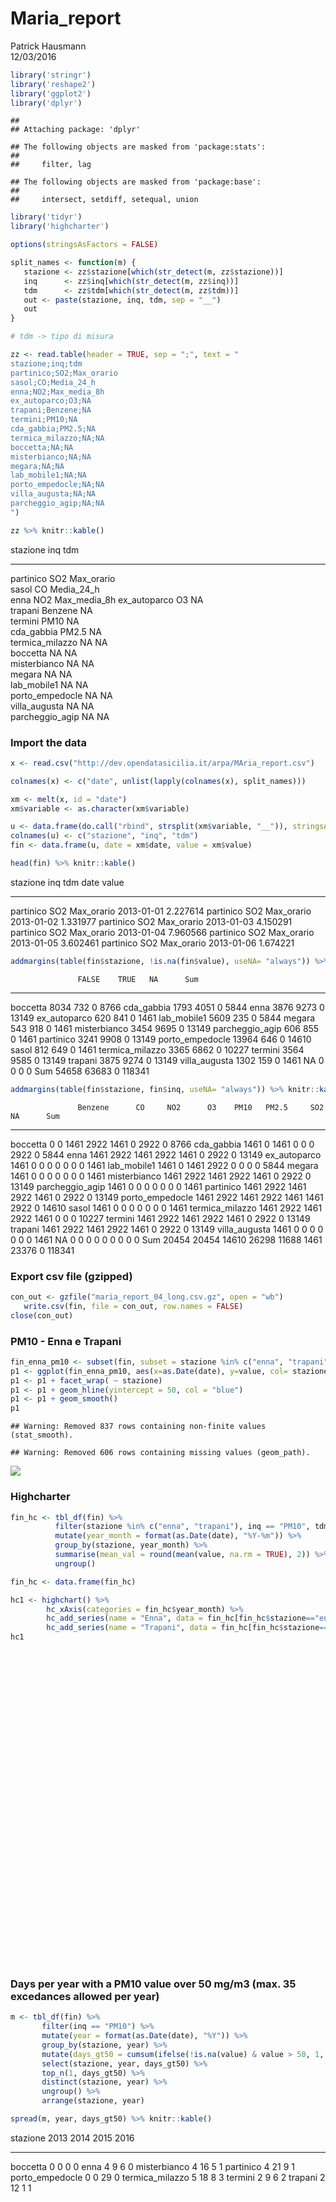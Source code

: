 # Maria_report
Patrick Hausmann  
12/03/2016  




```r
library('stringr')
library('reshape2')
library('ggplot2')
library('dplyr')
```

```
## 
## Attaching package: 'dplyr'
```

```
## The following objects are masked from 'package:stats':
## 
##     filter, lag
```

```
## The following objects are masked from 'package:base':
## 
##     intersect, setdiff, setequal, union
```

```r
library('tidyr')
library('highcharter')

options(stringsAsFactors = FALSE)
```


```r
split_names <- function(m) {
   stazione <- zz$stazione[which(str_detect(m, zz$stazione))]
   inq      <- zz$inq[which(str_detect(m, zz$inq))]
   tdm      <- zz$tdm[which(str_detect(m, zz$tdm))]
   out <- paste(stazione, inq, tdm, sep = "__")
   out
}

# tdm -> tipo di misura

zz <- read.table(header = TRUE, sep = ";", text = "
stazione;inq;tdm
partinico;SO2;Max_orario
sasol;CO;Media_24_h
enna;NO2;Max_media_8h
ex_autoparco;O3;NA
trapani;Benzene;NA
termini;PM10;NA
cda_gabbia;PM2.5;NA
termica_milazzo;NA;NA
boccetta;NA;NA
misterbianco;NA;NA
megara;NA;NA
lab_mobile1;NA;NA
porto_empedocle;NA;NA
villa_augusta;NA;NA
parcheggio_agip;NA;NA
")

zz %>% knitr::kable()
```



stazione          inq       tdm          
----------------  --------  -------------
partinico         SO2       Max_orario   
sasol             CO        Media_24_h   
enna              NO2       Max_media_8h 
ex_autoparco      O3        NA           
trapani           Benzene   NA           
termini           PM10      NA           
cda_gabbia        PM2.5     NA           
termica_milazzo   NA        NA           
boccetta          NA        NA           
misterbianco      NA        NA           
megara            NA        NA           
lab_mobile1       NA        NA           
porto_empedocle   NA        NA           
villa_augusta     NA        NA           
parcheggio_agip   NA        NA           

### Import the data


```r
x <- read.csv("http://dev.opendatasicilia.it/arpa/MAria_report.csv")

colnames(x) <- c("date", unlist(lapply(colnames(x), split_names)))

xm <- melt(x, id = "date")
xm$variable <- as.character(xm$variable)

u <- data.frame(do.call("rbind", strsplit(xm$variable, "__")), stringsAsFactors = FALSE)
colnames(u) <- c("stazione", "inq", "tdm")
fin <- data.frame(u, date = xm$date, value = xm$value)

head(fin) %>% knitr::kable()
```



stazione    inq   tdm          date             value
----------  ----  -----------  -----------  ---------
partinico   SO2   Max_orario   2013-01-01    2.227614
partinico   SO2   Max_orario   2013-01-02    1.331977
partinico   SO2   Max_orario   2013-01-03    4.150291
partinico   SO2   Max_orario   2013-01-04    7.960566
partinico   SO2   Max_orario   2013-01-05    3.602461
partinico   SO2   Max_orario   2013-01-06    1.674221


```r
addmargins(table(fin$stazione, !is.na(fin$value), useNA= "always")) %>% knitr::kable()
```

                   FALSE    TRUE   NA      Sum
----------------  ------  ------  ---  -------
boccetta            8034     732    0     8766
cda_gabbia          1793    4051    0     5844
enna                3876    9273    0    13149
ex_autoparco         620     841    0     1461
lab_mobile1         5609     235    0     5844
megara               543     918    0     1461
misterbianco        3454    9695    0    13149
parcheggio_agip      606     855    0     1461
partinico           3241    9908    0    13149
porto_empedocle    13964     646    0    14610
sasol                812     649    0     1461
termica_milazzo     3365    6862    0    10227
termini             3564    9585    0    13149
trapani             3875    9274    0    13149
villa_augusta       1302     159    0     1461
NA                     0       0    0        0
Sum                54658   63683    0   118341



```r
addmargins(table(fin$stazione, fin$inq, useNA= "always")) %>% knitr::kable()
```

                   Benzene      CO     NO2      O3    PM10   PM2.5     SO2   NA      Sum
----------------  --------  ------  ------  ------  ------  ------  ------  ---  -------
boccetta                 0       0    1461    2922    1461       0    2922    0     8766
cda_gabbia            1461       0    1461       0       0       0    2922    0     5844
enna                  1461    2922    1461    2922    1461       0    2922    0    13149
ex_autoparco          1461       0       0       0       0       0       0    0     1461
lab_mobile1           1461       0    1461    2922       0       0       0    0     5844
megara                1461       0       0       0       0       0       0    0     1461
misterbianco          1461    2922    1461    2922    1461       0    2922    0    13149
parcheggio_agip       1461       0       0       0       0       0       0    0     1461
partinico             1461    2922    1461    2922    1461       0    2922    0    13149
porto_empedocle       1461    2922    1461    2922    1461    1461    2922    0    14610
sasol                 1461       0       0       0       0       0       0    0     1461
termica_milazzo       1461    2922    1461    2922    1461       0       0    0    10227
termini               1461    2922    1461    2922    1461       0    2922    0    13149
trapani               1461    2922    1461    2922    1461       0    2922    0    13149
villa_augusta         1461       0       0       0       0       0       0    0     1461
NA                       0       0       0       0       0       0       0    0        0
Sum                  20454   20454   14610   26298   11688    1461   23376    0   118341

### Export csv file (gzipped)


```r
con_out <- gzfile("maria_report_04_long.csv.gz", open = "wb")
   write.csv(fin, file = con_out, row.names = FALSE)
close(con_out)
```

### PM10 - Enna e Trapani


```r
fin_enna_pm10 <- subset(fin, subset = stazione %in% c("enna", "trapani") & inq == "PM10" & tdm == "Media_24_h")
p1 <- ggplot(fin_enna_pm10, aes(x=as.Date(date), y=value, col= stazione)) + geom_line()
p1 <- p1 + facet_wrap( ~ stazione)
p1 <- p1 + geom_hline(yintercept = 50, col = "blue")
p1 <- p1 + geom_smooth()
p1
```

```
## Warning: Removed 837 rows containing non-finite values (stat_smooth).
```

```
## Warning: Removed 606 rows containing missing values (geom_path).
```

![](MAria_report_files/figure-html/Plot_PM10_Enna_Trapani-1.png)

### Highcharter


```r
fin_hc <- tbl_df(fin) %>% 
          filter(stazione %in% c("enna", "trapani"), inq == "PM10", tdm == "Media_24_h") %>%
          mutate(year_month = format(as.Date(date), "%Y-%m")) %>%
          group_by(stazione, year_month) %>%
          summarise(mean_val = round(mean(value, na.rm = TRUE), 2)) %>%
          ungroup()

fin_hc <- data.frame(fin_hc)

hc1 <- highchart() %>% 
        hc_xAxis(categories = fin_hc$year_month) %>% 
        hc_add_series(name = "Enna", data = fin_hc[fin_hc$stazione=="enna", "mean_val"]) %>%
        hc_add_series(name = "Trapani", data = fin_hc[fin_hc$stazione=="trapani", "mean_val"])
hc1
```

<!--html_preserve--><div id="htmlwidget-122" style="width:100%;height:500px;" class="highchart html-widget"></div>
<script type="application/json" data-for="htmlwidget-122">{"x":{"hc_opts":{"title":{"text":null},"credits":{"enabled":false},"exporting":{"enabled":false},"plotOptions":{"series":{"turboThreshold":0}},"xAxis":{"categories":["2013-01","2013-02","2013-03","2013-04","2013-05","2013-06","2013-07","2013-08","2013-09","2013-10","2013-11","2013-12","2014-01","2014-02","2014-03","2014-04","2014-05","2014-06","2014-07","2014-08","2014-09","2014-10","2014-11","2014-12","2015-01","2015-02","2015-03","2015-04","2015-05","2015-06","2015-07","2015-08","2015-09","2015-10","2015-11","2015-12","2016-01","2016-02","2016-03","2016-04","2016-05","2016-06","2016-07","2016-08","2016-09","2016-10","2016-11","2016-12","2013-01","2013-02","2013-03","2013-04","2013-05","2013-06","2013-07","2013-08","2013-09","2013-10","2013-11","2013-12","2014-01","2014-02","2014-03","2014-04","2014-05","2014-06","2014-07","2014-08","2014-09","2014-10","2014-11","2014-12","2015-01","2015-02","2015-03","2015-04","2015-05","2015-06","2015-07","2015-08","2015-09","2015-10","2015-11","2015-12","2016-01","2016-02","2016-03","2016-04","2016-05","2016-06","2016-07","2016-08","2016-09","2016-10","2016-11","2016-12"]},"series":[{"name":"Enna","data":[9.51,12.58,10.82,11.7,19.82,13.88,14.85,18.06,12.48,13.89,9.73,8.99,11.32,11.03,12.85,10.38,13.72,16.32,16.8,17.62,21.32,20.55,17.27,15.52,8.03,15.01,12.76,13.67,15.48,13.9,18.27,17.27,19.33,10.28,10.89,11.37,9.11,13.96,5,null,null,null,null,null,null,null,null,null]},{"name":"Trapani","data":[17.55,15.35,24.63,20.04,25.46,20.94,17.98,18,16.56,17.56,13.11,15.27,22.41,17.02,18.81,null,20.1,18.73,20.38,18.63,24.35,21.33,29.48,21.95,18.62,16.95,21.02,22.27,19.36,18.57,19.89,17.22,18.69,17.53,17.5,18.14,19.54,24.39,24.13,null,null,null,null,null,null,null,null,null]}]},"theme":null,"conf_opts":{"global":{"Date":null,"VMLRadialGradientURL":"http =//code.highcharts.com/list(version)/gfx/vml-radial-gradient.png","canvasToolsURL":"http =//code.highcharts.com/list(version)/modules/canvas-tools.js","getTimezoneOffset":null,"timezoneOffset":0,"useUTC":true},"lang":{"contextButtonTitle":"Chart context menu","decimalPoint":".","downloadJPEG":"Download JPEG image","downloadPDF":"Download PDF document","downloadPNG":"Download PNG image","downloadSVG":"Download SVG vector image","drillUpText":"Back to {series.name}","invalidDate":null,"loading":"Loading...","months":["January","February","March","April","May","June","July","August","September","October","November","December"],"noData":"No data to display","numericSymbols":["k","M","G","T","P","E"],"printChart":"Print chart","resetZoom":"Reset zoom","resetZoomTitle":"Reset zoom level 1:1","shortMonths":["Jan","Feb","Mar","Apr","May","Jun","Jul","Aug","Sep","Oct","Nov","Dec"],"thousandsSep":" ","weekdays":["Sunday","Monday","Tuesday","Wednesday","Thursday","Friday","Saturday"]}},"type":"chart","fonts":[],"debug":false},"evals":[],"jsHooks":[]}</script><!--/html_preserve-->

### Days per year with a PM10 value over 50 mg/m3 (max. 35 excedances allowed per year)


```r
m <- tbl_df(fin) %>%
       filter(inq == "PM10") %>%
       mutate(year = format(as.Date(date), "%Y")) %>%
       group_by(stazione, year) %>%
       mutate(days_gt50 = cumsum(ifelse(!is.na(value) & value > 50, 1, 0))) %>%
       select(stazione, year, days_gt50) %>%
       top_n(1, days_gt50) %>%
       distinct(stazione, year) %>%
       ungroup() %>%
       arrange(stazione, year)

spread(m, year, days_gt50) %>% knitr::kable()
```



stazione           2013   2014   2015   2016
----------------  -----  -----  -----  -----
boccetta              0      0      0      0
enna                  4      9      6      0
misterbianco          4     16      5      1
partinico             4     21      9      1
porto_empedocle       0      0     29      0
termica_milazzo       5     18      8      3
termini               2      9      6      2
trapani               2     12      1      1

